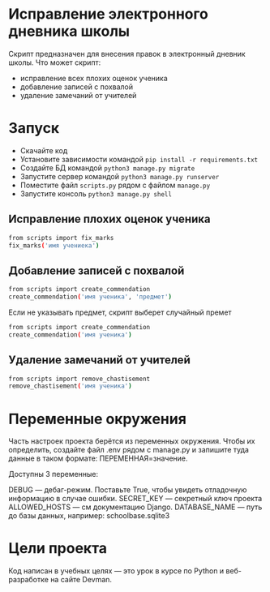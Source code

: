 # Исправление электронного дневника школы
Скрипт предназначен для внесения правок в электронный дневник школы.
Что может скрипт:
- исправление всех плохих оценок ученика 
- добавление записей с похвалой 
- удаление замечаний от учителей
# Запуск
- Скачайте код
- Установите зависимости командой `pip install -r requirements.txt`
- Создайте БД командой `python3 manage.py migrate`
- Запустите сервер командой `python3 manage.py runserver`
- Поместите файл `scripts.py` рядом с файлом `manage.py`
- Запустите консоль `python3 manage.py shell`
## Исправление плохих оценок ученика
```bash
from scripts import fix_marks
fix_marks('имя учениека')
```
## Добавление записей с похвалой
```bash
from scripts import create_commendation
create_commendation('имя ученика', 'предмет')
```
Если не указывать предмет, скрипт выберет случайный премет
```bash
from scripts import create_commendation
create_commendation('имя ученика')
```
## Удаление замечаний от учителей
```bash
from scripts import remove_chastisement
remove_chastisement('имя ученика')
```
# Переменные окружения
Часть настроек проекта берётся из переменных окружения. Чтобы их определить, создайте файл .env рядом с manage.py и запишите туда данные в таком формате: ПЕРЕМЕННАЯ=значение.

Доступны 3 переменные:

DEBUG — дебаг-режим. Поставьте True, чтобы увидеть отладочную информацию в случае ошибки.
SECRET_KEY — секретный ключ проекта
ALLOWED_HOSTS — см документацию Django.
DATABASE_NAME — путь до базы данных, например: schoolbase.sqlite3
# Цели проекта
Код написан в учебных целях — это урок в курсе по Python и веб-разработке на сайте Devman.